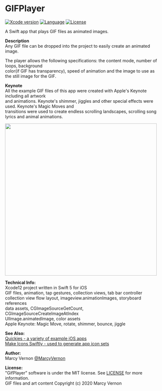 # GIFPlayer
[![Xcode version](https://img.shields.io/badge/xcode-12%20-brightgreen)](https://developer.apple.com/xcode/)
[![Language](https://img.shields.io/badge/swift-5.0-orange.svg)](https://developer.apple.com/swift)
[![License](https://img.shields.io/badge/license-MIT-blue.svg?style=flat)](http://mit-license.org)

A Swift app that plays GIF files as animated images. 

**Description**\
Any GIF file can be dropped into the project to easily create an animated image. 

The player allows the following specifications: the content mode, number of loops, background \
color(if GIF has transparency), speed of animation and the image to use as the still image for the GIF. 


**Keynote**\
All the example GIF files of this app were created with Apple's Keynote including all artwork\
and animations. Keynote's shimmer, jiggles and other special effects were used. Keynote's Magic Moves and\
transitions were used to create endless scrolling landscapes, scrolling song lyrics and animal animations. 

<img src="GitHub-Images/GifPlayer.gif" width="500">


**Technical Info:** \
Xcode12  project written in Swift 5 for iOS\
GIF files, animation, tap gestures, collection views, tab bar controller\
collection view flow layout, imageview.animationImages, storyboard references\
data assets, CGImageSourceGetCount, CGImageSourceCreateImageAtIndex\
UIImage.animatedImage, color assets\
Apple Keynote: Magic Move, rotate, shimmer, bounce, jiggle


**See Also:** \
[Quickies - a variety of example iOS apps](https://github.com/PepperoniJoe/Quickies)\
 [Make Icons Swiftly - used to generate app icon sets
 ](https://github.com/PepperoniJoe/Make-Icons-Swiftly)
 
**Author:** \
Marcy Vernon [@MarcyVernon](https://twitter.com/MarcyVernon)


**License:** \
"GifPlayer" software is under the MIT license. See [LICENSE](/LICENSE) for more information.\
GIF files and art content Copyright (c) 2020 Marcy Vernon
